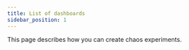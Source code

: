 ```yaml
---
title: List of dashboards 
sidebar_position: 1
---
```


This page describes how you can create chaos experiments.
